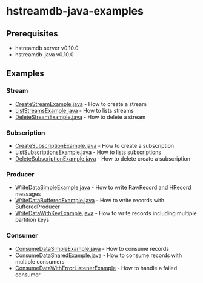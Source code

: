 # hstreamdb-java-examples

## Prerequisites

- hstreamdb server v0.10.0
- hstreamdb-java v0.10.0

## Examples

### Stream

- [CreateStreamExample.java](app/src/main/java/docs/code/examples/CreateStreamExample.java) - How to create a stream
- [ListStreamsExample.java](app/src/main/java/docs/code/examples/ListStreamsExample.java) - How to lists streams
- [DeleteStreamExample.java](app/src/main/java/docs/code/examples/DeleteStreamExample.java) - How to delete a stream

### Subscription

- [CreateSubscriptionExample.java](app/src/main/java/docs/code/examples/CreateSubscriptionExample.java) - How to create a subscription
- [ListSubscriptionsExample.java](app/src/main/java/docs/code/examples/ListSubscriptionsExample.java) - How to lists subscriptions
- [DeleteSubscriptionExample.java](app/src/main/java/docs/code/examples/DeleteSubscriptionExample.java) - How to delete create a subscription

### Producer

- [WriteDataSimpleExample.java](app/src/main/java/docs/code/examples/WriteDataSimpleExample.java) - How to write RawRecord and HRecord messages
- [WriteDataBufferedExample.java](app/src/main/java/docs/code/examples/WriteDataBufferedExample.java) - How to write records with BufferedProducer
- [WriteDataWithKeyExample.java](app/src/main/java/docs/code/examples/WriteDataWithKeyExample.java) - How to write records including multiple partition keys

### Consumer

- [ConsumeDataSimpleExample.java](app/src/main/java/docs/code/examples/ConsumeDataSimpleExample.java) - How to consume records
- [ConsumeDataSharedExample.java](app/src/main/java/docs/code/examples/ConsumeDataSharedExample.java) - How to consume records with multiple consumers
- [ConsumeDataWithErrorListenerExample](app/src/main/java/docs/code/examples/ConsumeDataWithErrorListenerExample.java) - How to handle a failed consumer
